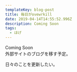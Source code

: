 ```yaml
---
templateKey: blog-post
title: 毎日がovewrkill
date: 2019-04-14T14:55:52.996Z
description: Coming Soon
tags:
  - ほげ
---
```

Coming Soon　\
外部サイトのブログを移す予定。

日々のことを更新したい。

